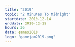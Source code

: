 ```yaml
---
title: "2019"
topic: "2 Minutes To Midnight"
startdate: 2019-12-14
enddate: 2019-12-15
hours: 36
data: games2019
logo: "gamejam2019.png"
---
```

